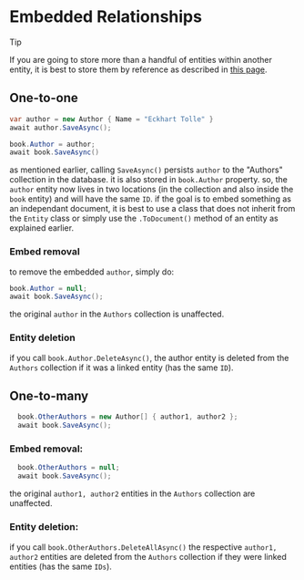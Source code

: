 # Embedded Relationships
> [!tip]
> If you are going to store more than a handful of entities within another entity, it is best to store them by reference as described in [this page](Relationships-Referenced.md).

## One-to-one

```csharp
var author = new Author { Name = "Eckhart Tolle" }
await author.SaveAsync();

book.Author = author;
await book.SaveAsync()
```
as mentioned earlier, calling `SaveAsync()` persists `author` to the "Authors" collection in the database. it is also stored in `book.Author` property. so, the `author` entity now lives in two locations (in the collection and also inside the `book` entity) and will have the same `ID`. if the goal is to embed something as an independant document, it is best to use a class that does not inherit from the `Entity` class or simply use the `.ToDocument()` method of an entity as explained earlier.

### Embed removal
to remove the embedded `author`, simply do:
```csharp
book.Author = null;
await book.SaveAsync();
```
the original `author` in the `Authors` collection is unaffected.

### Entity deletion
if you call `book.Author.DeleteAsync()`, the author entity is deleted from the `Authors` collection if it was a linked entity (has the same `ID`).

## One-to-many

```csharp
  book.OtherAuthors = new Author[] { author1, author2 };
  await book.SaveAsync();
```
### Embed removal:
```csharp
  book.OtherAuthors = null;
  await book.SaveAsync();
```
the original `author1, author2` entities in the `Authors` collection are unaffected.

### Entity deletion:
if you call `book.OtherAuthors.DeleteAllAsync()` the respective `author1, author2` entities are deleted from the `Authors` collection if they were linked entities (has the same `IDs`).
